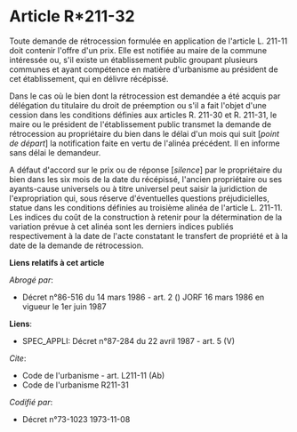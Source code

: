 # Article R*211-32

Toute demande de rétrocession formulée en application de l'article L. 211-11 doit contenir l'offre d'un prix. Elle est
notifiée au maire de la commune intéressée ou, s'il existe un établissement public groupant plusieurs communes et ayant
compétence en matière d'urbanisme au président de cet établissement, qui en délivre récépissé.

Dans le cas où le bien dont la rétrocession est demandée a été acquis par délégation du titulaire du droit de préemption ou
s'il a fait l'objet d'une cession dans les conditions définies aux articles R. 211-30 et R. 211-31, le maire ou le président
de l'établissement public transmet la demande de rétrocession au propriétaire du bien dans le délai d'un mois qui suit
[*point de départ*] la notification faite en vertu de l'alinéa précédent. Il en informe sans délai le demandeur.

A défaut d'accord sur le prix ou de réponse [*silence*] par le propriétaire du bien dans les six mois de la date du
récépissé, l'ancien propriétaire ou ses ayants-cause universels ou à titre universel peut saisir la juridiction de
l'expropriation qui, sous réserve d'éventuelles questions préjudicielles, statue dans les conditions définies au troisième
alinéa de l'article L. 211-11. Les indices du coût de la construction à retenir pour la détermination de la variation prévue
à cet alinéa sont les derniers indices publiés respectivement à la date de l'acte constatant le transfert de propriété et à
la date de la demande de rétrocession.

**Liens relatifs à cet article**

_Abrogé par_:

  - Décret n°86-516 du 14 mars 1986 - art. 2 () JORF 16 mars 1986 en vigueur le   1er juin 1987

**Liens**:

  - SPEC_APPLI: Décret n°87-284 du 22 avril 1987 - art. 5 (V)

_Cite_:

  - Code de l'urbanisme - art. L211-11 (Ab)
  - Code de l'urbanisme R211-31

_Codifié par_:

  - Décret n°73-1023 1973-11-08
